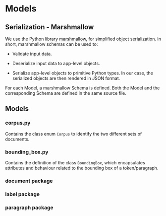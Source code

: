 # Models 

## Serialization - Marshmallow

We use the Python library [marshmallow](https://marshmallow.readthedocs.io/en/stable/), for
simplified object serialization. In short, marshmallow schemas can be used to:

 + Validate input data.

 + Deserialize input data to app-level objects.

 + Serialize app-level objects to primitive Python types. In our case, the serialized objects are
then rendered in JSON format.

For each Model, a marshmallow Schema is defined. Both the Model and the corresponding Schema
are defined in the same source file.

## Models

### corpus.py
Contains the class enum `Corpus` to identify the two different sets of documents.

### bounding_box.py
Contains the definition of the class `BoundingBox`, which encapsulates attributes and behaviour 
related to the bounding box of a token/paragraph.

### document package

### label package 

### paragraph package


